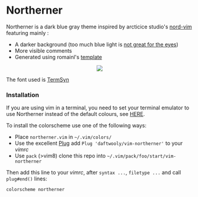 # Northerner
Northerner is a dark blue gray theme inspired by arcticice studio's [nord-vim](https://github.com/arcticicestudio/nord-vim) featuring mainly :

- A darker background (too much blue light is [not great for the eyes](http://vspblog.com/blue-light-study/))
- More visible comments
- Generated using romainl's [template](https://gist.github.com/romainl/5cd2f4ec222805f49eca)


<p align="center"> 
<img src="https://user-images.githubusercontent.com/31094504/29409130-c95b942e-8342-11e7-9405-c4237594f408.png">
</p>

The font used is [TermSyn](https://sourceforge.net/projects/termsyn/)

### Installation

If you are using vim in a terminal, you need to set your terminal emulator to use Northerner instead of the default colours, see [HERE](http://www.github.com/mr-straw/northerner).

To install the colorscheme use one of the following ways:

- Place `northerner.vim` in `~/.vim/colors/`
- Use the excellent [Plug](https://github.com/junegunn/vim-plug) add `Plug 'daftwooly/vim-northerner'` to your *vimrc*
- Use `pack` (\>vim8) clone this repo into `~/.vim/pack/foo/start/vim-northerner`

Then add this line to your *vimrc*, after `syntax ...`, `filetype ...` and call `plug#end()` lines:

    colorscheme northerner


